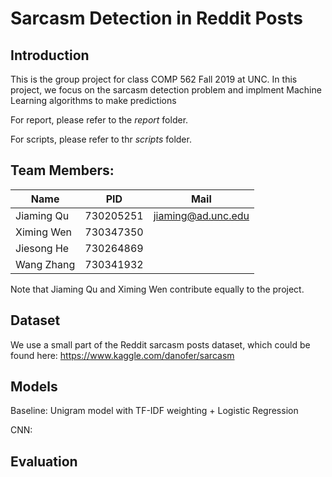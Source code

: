 # Sarcasm Detection in Reddit Posts

## Introduction
This is the group project for class COMP 562 Fall 2019 at UNC. In this project, we focus on the sarcasm detection problem and implment Machine Learning algorithms to make predictions

For report, please refer to the *report* folder.

For scripts, please refer to thr *scripts* folder.

## Team Members:

|Name|PID|Mail|
|----|----|--------|
|Jiaming Qu|730205251|jiaming@ad.unc.edu|
|Ximing Wen|730347350||
|Jiesong He|730264869||
|Wang Zhang|730341932||

Note that Jiaming Qu and  Ximing Wen contribute equally to the project.

## Dataset

We use a small part of the Reddit sarcasm posts dataset, which could be found here: https://www.kaggle.com/danofer/sarcasm

## Models
Baseline: Unigram model with TF-IDF weighting + Logistic Regression

CNN:

## Evaluation

